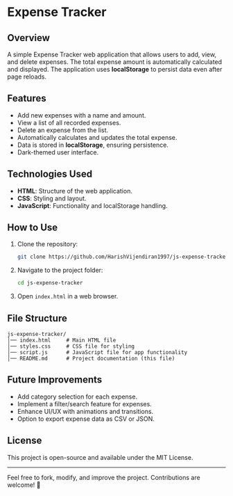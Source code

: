 # Expense Tracker

## Overview

A simple Expense Tracker web application that allows users to add, view, and delete expenses. The total expense amount is automatically calculated and displayed. The application uses **localStorage** to persist data even after page reloads.

## Features

- Add new expenses with a name and amount.
- View a list of all recorded expenses.
- Delete an expense from the list.
- Automatically calculates and updates the total expense.
- Data is stored in **localStorage**, ensuring persistence.
- Dark-themed user interface.

## Technologies Used

- **HTML**: Structure of the web application.
- **CSS**: Styling and layout.
- **JavaScript**: Functionality and localStorage handling.

## How to Use

1. Clone the repository:
   ```sh
   git clone https://github.com/HarishVijendiran1997/js-expense-tracker.git
   ```
2. Navigate to the project folder:
   ```sh
   cd js-expense-tracker
   ```
3. Open `index.html` in a web browser.

## File Structure

```
js-expense-tracker/
│── index.html     # Main HTML file
│── styles.css     # CSS file for styling
│── script.js      # JavaScript file for app functionality
│── README.md      # Project documentation (this file)
```

## Future Improvements

- Add category selection for each expense.
- Implement a filter/search feature for expenses.
- Enhance UI/UX with animations and transitions.
- Option to export expense data as CSV or JSON.

## License

This project is open-source and available under the MIT License.

---

Feel free to fork, modify, and improve the project. Contributions are welcome! 🚀

